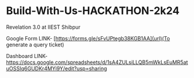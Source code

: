 # Build-With-Us-HACKATHON-2k24
Revelation 3.0 at IIEST Shibpur

Google Form LINK- [https://forms.gle/sFvUPtegb38KGB1AA](url)(To generate a query ticket)

Dashboard LINK- [https://docs.google.com/spreadsheets/d/1sA4ZULsiLLQB5mWkLsEuMR5atuOSSIq6GUDKr4MYi9Y/edit?usp=sharing
](url)
